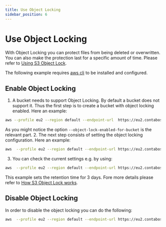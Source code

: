```yaml
---
title: Use Object Locking
sidebar_position: 6
---
```


# Use Object Locking

With Object Locking you can protect files from being deleted or overwritten. You can also make the protection last for a specific amount of time. Please refer to [Using S3 Object Lock](https://docs.aws.amazon.com/AmazonS3/latest/userguide/object-lock.html).

The following example requires [aws cli](/docs/Object-Storage/Tools/aws-cli) to be installed and configured.

## Enable Object Locking

1. A bucket needs to support Object Locking. By default a bucket does not support it. Thus the first step is to create a bucket with object locking enabled. Here an example:

  ```bash
  aws --profile eu2 --region default --endpoint-url  https://eu2.contabostorage.com s3api create-bucket --bucket bucket-with-locking --object-lock-enabled-for-bucket
  ```

  As you might notice the option  `--object-lock-enabled-for-bucket` is the relevant part.
2. The next step consists of setting the object locking configuration. Here an example:

  ```bash
  aws  --profile eu2 --region default --endpoint-url https://eu2.contabostorage.com s3api put-object-lock-configuration --bucket bucket-with-locking --object-lock-configuration '{ "ObjectLockEnabled": "Enabled", "Rule": { "DefaultRetention": { "Mode": "GOVERNANCE", "Days": 3 } } }'
  ```

3. You can check the current settings e.g. by using:

  ```bash
  aws  --profile eu2 --region default --endpoint-url https://eu2.contabostorage.com s3api get-object-lock-configuration --bucket bucket-with-locking
  ```

  This example sets the retention time for 3 days. Fore more details please refer to [How S3 Object Lock works](https://docs.aws.amazon.com/AmazonS3/latest/userguide/object-lock-overview.html).

## Disable Object Locking

In order to disable the object locking you can do the following:

```bash
aws  --profile eu2 --region default --endpoint-url https://eu2.contabostorage.com s3api put-object-lock-configuration --bucket test-is-lock --object-lock-configuration '{ "ObjectLockEnabled": "Enabled" }'
```
